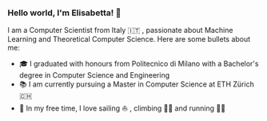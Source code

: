 ### Hello world, I'm Elisabetta! 👋


I am a Computer Scientist from Italy 🇮🇹 , passionate about Machine Learning and Theoretical Computer Science.
Here are some bullets about me:

-   🎓 I graduated with honours from Politecnico di Milano with a Bachelor's degree in Computer Science and Engineering
-   📚 I am currently pursuing a Master in Computer Science at ETH Zürich 🇨🇭 
-   🎲 In my free time, I love sailing ⛵️ , climbing 🧗‍♀️  and running 🏃‍♀️ 
